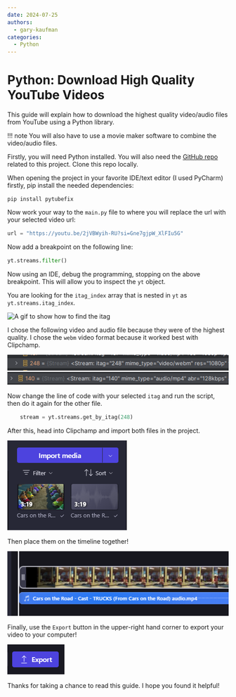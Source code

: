 ```yaml
---
date: 2024-07-25
authors: 
  - gary-kaufman
categories:
  - Python
---
```


# Python: Download High Quality YouTube Videos

This guide will explain how to download the highest quality video/audio files from YouTube using a Python library.

<!-- more -->

!!! note
    You will also have to use a movie maker software to combine the video/audio files.

Firstly, you will need Python installed. You will also need the [GitHub repo](https://github.com/gary-kaufman/garys-pytube-video-downloader) related to this project. Clone this repo locally.

When opening the project in your favorite IDE/text editor (I used PyCharm) firstly, pip install the needed dependencies:

```commandline
pip install pytubefix
```

Now work your way to the `main.py` file to where you will replace the url with your selected video url:

```python
url = "https://youtu.be/2jVBWyih-RU?si=Gne7gjpW_XlFIu5G"
```

Now add a breakpoint on the following line:

```python
yt.streams.filter()
```

Now using an IDE, debug the programming, stopping on the above breakpoint. This will allow you to inspect the `yt` object.

You are looking for the `itag_index` array that is nested in `yt` as `yt.streams.itag_index`.

![A gif to show how to find the itag](../gifs/find_itag.gif)

I chose the following video and audio file because they were of the highest quality. I chose the `webm` video format because it worked best with Clipchamp.

![Video File Image](../images/python-youtube-download/video-file.png)
![Audio File Image](../images/python-youtube-download/audio-file.png)

Now change the line of code with your selected `itag` and run the script, then do it again for the other file.

```python
    stream = yt.streams.get_by_itag(248)
```
After this, head into Clipchamp and import both files in the project.

![Place both files inside the project](../images/python-youtube-download/add-files-to-project.png)

Then place them on the timeline together!

![Place media on timeline](../images/python-youtube-download/place-files.png)

Finally, use the `Export` button in the upper-right hand corner to export your video to your computer!

![Export button in Clipchamp](../images/python-youtube-download/export.png)

Thanks for taking a chance to read this guide. I hope you found it helpful!
